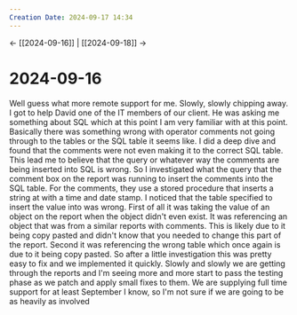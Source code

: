 ```yaml
---
Creation Date: 2024-09-17 14:34
---
```


<- [[2024-09-16]] | [[2024-09-18]]  ->

# 2024-09-16
Well guess what more remote support for me. Slowly, slowly chipping away. I got to help David one of the IT members of our client. He was asking me something about SQL which at this point I am very familiar with at this point. Basically there was something wrong with operator comments not going through to the tables or the SQL table it seems like. I did a deep dive and found that the comments were not even making it to the correct SQL table. This lead me to believe that the query or whatever way the comments are being inserted into SQL is wrong. So I investigated what the query that the comment box on the report was running to insert the comments into the SQL table. For the comments, they use a stored procedure that inserts a string at with a time and date stamp. I noticed that the table specified to insert the value into was wrong. First of all it was taking the value of an object on the report when the object didn't even exist. It was referencing an object that was from a similar reports with comments. This is likely due to it being copy pasted and didn't know that you needed to change this part of the report. Second it was referencing the wrong table which once again is due to it being copy pasted. So after a little investigation this was pretty easy to fix and we implemented it quickly. Slowly and slowly we are getting through the reports and I'm seeing more and more start to pass the testing phase as we patch and apply small fixes to them. We are supplying full time support for at least September I know, so I'm not sure if we are going to be as heavily as involved